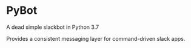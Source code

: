 # PyBot

A dead simple slackbot in Python 3.7

Provides a consistent messaging layer for command-driven slack apps.